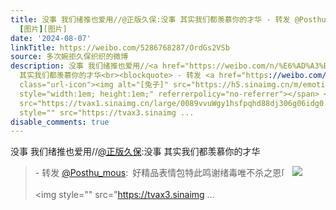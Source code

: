 ```yaml
---
title: 没事 我们绪推也爱用//@正版久保:没事 其实我们都羡慕你的才华 - 转发 @Posthu_mous:&ensp;好精品表情包特此鸣谢绪毒唯不杀之恩[兔子]
  [图片][图片]
date: '2024-08-07'
linkTitle: https://weibo.com/5286768287/OrdGs2VSb
source: 多次婉拒久保织织的微博
description: 没事 我们绪推也爱用//<a href="https://weibo.com/n/%E6%AD%A3%E7%89%88%E4%B9%85%E4%BF%9D">@正版久保</a>:没事
  其实我们都羡慕你的才华<br><blockquote> - 转发 <a href="https://weibo.com/7469558930" target="_blank">@Posthu_mous</a>: 好精品表情包特此鸣谢绪毒唯不杀之恩<span
  class="url-icon"><img alt="[兔子]" src="https://h5.sinaimg.cn/m/emoticon/icon/others/d_tuzi-d2b0222faa.png"
  style="width:1em; height:1em;" referrerpolicy="no-referrer"></span> <img style=""
  src="https://tvax1.sinaimg.cn/large/0089vvuWgy1hsfpqhd88dj306g06idg0.jpg" referrerpolicy="no-referrer"><br><br><img
  style="" src="https://tvax3.sinaimg ...
disable_comments: true
---
```

没事 我们绪推也爱用//<a href="https://weibo.com/n/%E6%AD%A3%E7%89%88%E4%B9%85%E4%BF%9D">@正版久保</a>:没事 其实我们都羡慕你的才华<br><blockquote> - 转发 <a href="https://weibo.com/7469558930" target="_blank">@Posthu_mous</a>: 好精品表情包特此鸣谢绪毒唯不杀之恩<span class="url-icon"><img alt="[兔子]" src="https://h5.sinaimg.cn/m/emoticon/icon/others/d_tuzi-d2b0222faa.png" style="width:1em; height:1em;" referrerpolicy="no-referrer"></span> <img style="" src="https://tvax1.sinaimg.cn/large/0089vvuWgy1hsfpqhd88dj306g06idg0.jpg" referrerpolicy="no-referrer"><br><br><img style="" src="https://tvax3.sinaimg ...